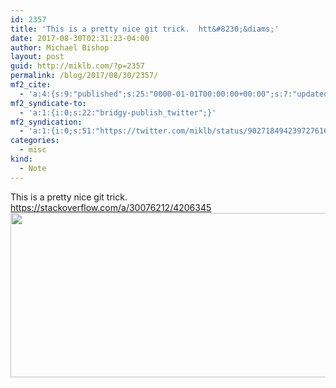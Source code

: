 ```yaml
---
id: 2357
title: 'This is a pretty nice git trick.  htt&#8230;&diams;'
date: 2017-08-30T02:31:23-04:00
author: Michael Bishop
layout: post
guid: http://miklb.com/?p=2357
permalink: /blog/2017/08/30/2357/
mf2_cite:
  - 'a:4:{s:9:"published";s:25:"0000-01-01T00:00:00+00:00";s:7:"updated";s:25:"0000-01-01T00:00:00+00:00";s:8:"category";a:1:{i:0;s:0:"";}s:6:"author";a:0:{}}'
mf2_syndicate-to:
  - 'a:1:{i:0;s:22:"bridgy-publish_twitter";}'
mf2_syndication:
  - 'a:1:{i:0;s:51:"https://twitter.com/miklb/status/902718494239727616";}'
categories:
  - misc
kind:
  - Note
---
```

This is a pretty nice git trick.  <https://stackoverflow.com/a/30076212/4206345> 
<img src="https://miklb.com/content/uploads/2017/08/git_braches_alias.png" alt="" width="787" height="263" class="u-photo alignnone size-full wp-image-2358" />
